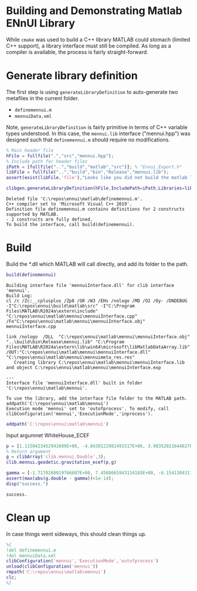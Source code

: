 
# Building and Demonstrating Matlab ENnUI Library

While `cmake` was used to build a C++ library MATLAB could stomach (limited C++ support), a library interface must still be compiled. As long as a compiler is available, the process is fairly straight\-forward.

# Generate library definition

The first step is using `generateLibraryDefinition` to auto\-generate two metafiles in the current folder.

-  `definemennui.m`
-  `mennuiData.xml`

Note, `generateLibraryDefinition` is fairly primitive in terms of C++ variable types understood. In this case, the `mennui.lib` interface ("mennui.hpp") was designed such that `definemennui.m` should require no modifications.

```matlab
% Main header file
hFile = fullfile(".","src","mennui.hpp");
% Include path for header files
iPath = [fullfile("..","build","matlab","src")]; % "Ennui_Export.h"
libFile = fullfile("..","build","bin","Release","mennui.lib");
assert(exist(libFile,'file'),"Looks like you did not build the matlab library yet.")

clibgen.generateLibraryDefinition(hFile,IncludePath=iPath,Libraries=libFile,OverwriteExistingDefinitionFiles=true,Verbose=true)
```

```matlabTextOutput
Deleted file 'C:\repos\ennui\matlab\definemennui.m'.
C++ compiler set to 'Microsoft Visual C++ 2019'.
Definition file definemennui.m contains definitions for 2 constructs supported by MATLAB.
- 2 constructs are fully defined.
To build the interface, call build(definemennui).
```
# Build

Build the \*.dll which MATLAB will call directly, and add its folder to the path.

```matlab
build(definemennui)
```

```matlabTextOutput
Building interface file 'mennuiInterface.dll' for clib interface 'mennui'.
Build Log:
cl /c /Zc:__cplusplus /Zp8 /GR /W3 /EHs /nologo /MD /O2 /Oy- /DNDEBUG   -I"C:\repos\ennui\build\matlab\src" -I"C:\Program Files\MATLAB\R2024a\extern\include"  "C:\repos\ennui\matlab\mennui\mennuiInterface.cpp" /Fo"C:\repos\ennui\matlab\mennui\mennuiInterface.obj"
mennuiInterface.cpp

link /nologo  /DLL  "C:\repos\ennui\matlab\mennui\mennuiInterface.obj"  "..\build\bin\Release\mennui.lib" "C:\Program Files\MATLAB\R2024a\extern\lib\win64\microsoft\libMatlabDataArray.lib"     /OUT:"C:\repos\ennui\matlab\mennui\mennuiInterface.dll" "C:\repos\ennui\matlab\mennui\mennuimeta_res.res"
   Creating library C:\repos\ennui\matlab\mennui\mennuiInterface.lib and object C:\repos\ennui\matlab\mennui\mennuiInterface.exp

---
Interface file 'mennuiInterface.dll' built in folder 'C:\repos\ennui\matlab\mennui'.

To use the library, add the interface file folder to the MATLAB path.
addpath('C:\repos\ennui\matlab\mennui')
Execution mode 'mennui' set to 'outofprocess'. To modify, call clibConfiguration('mennui','ExecutionMode','inprocess').
```

```matlab
addpath('C:\repos\ennui\matlab\mennui')
```

Input argumnet WhiteHouse\_ECEF

```matlab
p = [1.1150423452941689E+06, -4.8438122981491517E+06, 3.9835202164462707E+06];
% Return argument
g = clibArray('clib.mennui.Double',3);
clib.mennui.geodetic.gravitation_ecef(p,g)

gamma = [-1.7170260919766687E+00, 7.4588665943134185E+00, -6.1541304311837033E+00];
assert(max(abs(g.double - gamma))<1e-14);
disp("success.")
```

```matlabTextOutput
success.
```
# Clean up

In case things went sideways, this should clean things up.

```matlab
%{
!del definemennui.m
!del mennuiData.xml
clibConfiguration('mennui','ExecutionMode','outofprocess')
unload(clibConfiguration('mennui'))
rmpath('C:\repos\ennui\matlab\mennui')
clc;
%}
```
